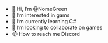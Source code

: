 - 👋 Hi, I’m @NomeGreen
- 👀 I’m interested in gams
- 🌱 I’m currently learning C#
- 💞️ I’m looking to collaborate on games
- 📫 How to reach me Discord

<!---
NomeGreen/NomeGreen is a ✨ special ✨ repository because its `README.md` (this file) appears on your GitHub profile.
You can click the Preview link to take a look at your changes.
--->
